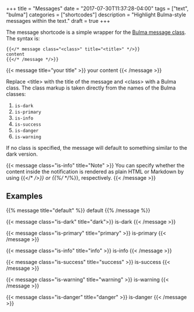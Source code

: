 +++
title = "Messages"
date = "2017-07-30T11:37:28-04:00"
tags = ["text", "bulma"]
categories = ["shortcodes"]
description = "Highlight Bulma-style messages within the text."
draft = true
+++

The message shortcode is a simple wrapper for the [Bulma message
class](http://bulma.io/documentation/components/message/). The syntax is:

```text
{{</* message class="<class>" title="<title>" */>}}  
content
{{</* /message */>}}  
```

{{< message title="your title" >}}
your content
{{< /message >}}

Replace \<title\> with the title of the message and \<class\> with a Bulma
class. The class markup is taken directly from the names of the Bulma classes:

1. `is-dark`
1. `is-primary`
1. `is-info`
1. `is-success`
1. `is-danger`
1. `is-warning`

If no class is specified, the message will default to something similar to the
dark version.

{{< message class="is-info" title="Note" >}}
You can specify whether the content inside the notification is rendered as
plain HTML or Markdown by using {{</* */>}} or {{%/* */%}}, respectively.
{{< /message >}}


## Examples

{{% message title="default" %}}
default
{{% /message %}}

{{< message class="is-dark" title="dark">}}
is-dark
{{< /message >}}

{{< message class="is-primary" title="primary" >}}
is-primary
{{< /message >}}

{{< message class="is-info" title="info" >}}
is-info
{{< /message >}}

{{< message class="is-success" title="success" >}}
is-success
{{< /message >}}

{{< message class="is-warning" title="warning" >}}
is-warning
{{< /message >}}

{{< message class="is-danger" title="danger" >}}
is-danger
{{< /message >}}
